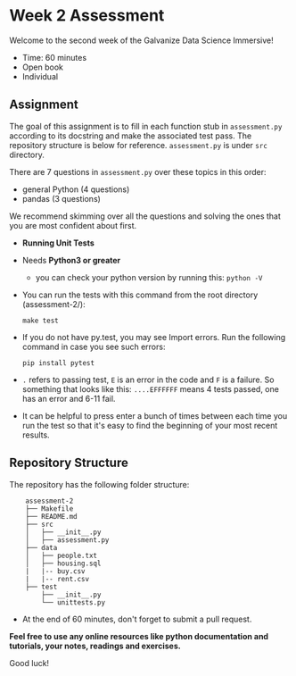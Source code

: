 # Week 2 Assessment

Welcome to the second week of the Galvanize Data Science Immersive!

* Time: 60 minutes
* Open book
* Individual

## Assignment

The goal of this assignment is to fill in each function stub in `assessment.py` according to its docstring and make the associated test pass. The repository structure is below for reference. `assessment.py` is under `src` directory.

There are 7 questions in `assessment.py` over these topics in this order:

* general Python (4 questions)
* pandas (3 questions)

We recommend skimming over all the questions and solving the ones that you are most confident about first.

 * **Running Unit Tests**

 * Needs **Python3 or greater**    
     * you can check your python version by running this: `python -V`

 * You can run the tests with this command from the root directory (assessment-2/):    

    `make test`

 * If you do not have py.test, you may see Import errors. Run the following command in case you see such errors:    

    `pip install pytest`     

 * `.` refers to passing test, `E` is an error in the code and `F` is a failure. So something that looks like this: `....EFFFFFF` means 4 tests passed, one has an error and 6-11 fail.
 * It can be helpful to press enter a bunch of times between each time you run the test so that it's easy to find the beginning of your most recent results.    

## Repository Structure

The repository has the following folder structure:

        assessment-2
        ├── Makefile
        ├── README.md
        ├── src
        │   ├── __init__.py
        │   ├── assessment.py
        ├── data
        │   ├── people.txt
        │   ├── housing.sql
        |   |-- buy.csv
        |   |-- rent.csv
        ├── test
            ├── __init__.py
            └── unittests.py


* At the end of 60 minutes, don't forget to submit a pull request.

**Feel free to use any online resources like python documentation and tutorials, your notes, readings and exercises.**

Good luck!

